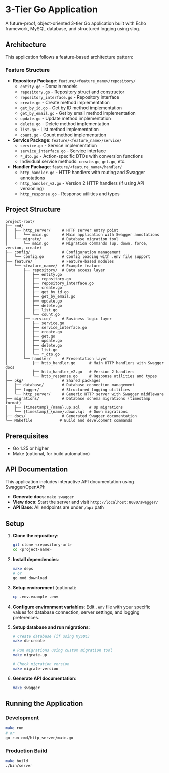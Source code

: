 # 3-Tier Go Application

A future-proof, object-oriented 3-tier Go application built with Echo framework, MySQL database, and structured logging using slog.

## Architecture

This application follows a feature-based architecture pattern:


### Feature Structure
- **Repository Package**: `feature/<feature_name>/repository/`
  - `entity.go` - Domain models
  - `repository.go` - Repository struct and constructor
  - `repository_interface.go` - Repository interface
  - `create.go` - Create method implementation
  - `get_by_id.go` - Get by ID method implementation
  - `get_by_email.go` - Get by email method implementation
  - `update.go` - Update method implementation
  - `delete.go` - Delete method implementation
  - `list.go` - List method implementation
  - `count.go` - Count method implementation
- **Service Package**: `feature/<feature_name>/service/`
  - `service.go` - Service implementation
  - `service_interface.go` - Service interface
  - `*_dto.go` - Action-specific DTOs with conversion functions
  - Individual service methods: `create.go`, `get.go`, etc.
- **Handler Package**: `feature/<feature_name>/handler/`
  - `http_handler.go` - HTTP handlers with routing and Swagger annotations
  - `http_handler_v2.go` - Version 2 HTTP handlers (if using API versioning)
  - `http_response.go` - Response utilities and types


## Project Structure

```
project-root/
├── cmd/
│   ├── http_server/     # HTTP server entry point
│   │   └── main.go      # Main application with Swagger annotations
│   └── migrate/         # Database migration tool
│       └── main.go      # Migration commands (up, down, force, version, create)
├── config/              # Configuration management
│   └── config.go        # Config loading with .env file support
├── feature/             # Feature-based modules
│   └── <feature_name>/  # Example feature
│       ├── repository/  # Data access layer
│       │   ├── entity.go
│       │   ├── repository.go
│       │   ├── repository_interface.go
│       │   ├── create.go
│       │   ├── get_by_id.go
│       │   ├── get_by_email.go
│       │   ├── update.go
│       │   ├── delete.go
│       │   ├── list.go
│       │   └── count.go
│       ├── service/     # Business logic layer
│       │   ├── service.go
│       │   ├── service_interface.go
│       │   ├── create.go
│       │   ├── get.go
│       │   ├── update.go
│       │   ├── delete.go
│       │   ├── list.go
│       │   └── *_dto.go
│       └── handler/     # Presentation layer
│           ├── http_handler.go      # Main HTTP handlers with Swagger docs
│           ├── http_handler_v2.go   # Version 2 handlers
│           └── http_response.go     # Response utilities and types
├── pkg/                 # Shared packages
│   ├── database/        # Database connection management
│   ├── logger/          # Structured logging utilities
│   └── http_server/     # Generic HTTP server with Swagger middleware
├── migrations/          # Database schema migrations (timestamp format)
│   ├── {timestamp}_{name}.up.sql    # Up migrations
│   └── {timestamp}_{name}.down.sql  # Down migrations
├── docs/                # Generated Swagger documentation
└── Makefile            # Build and development commands
```


## Prerequisites

- Go 1.25 or higher
- Make (optional, for build automation)

## API Documentation

This application includes interactive API documentation using Swagger/OpenAPI:

- **Generate docs**: `make swagger`
- **View docs**: Start the server and visit `http://localhost:8080/swagger/`
- **API Base**: All endpoints are under `/api` path

## Setup

1. **Clone the repository**:
   ```bash
   git clone <repository-url>
   cd <project-name>
   ```

2. **Install dependencies**:
   ```bash
   make deps
   # or
   go mod download
   ```

3. **Setup environment** (optional):
   ```bash
   cp .env.example .env
   ```

4. **Configure environment variables**: Edit `.env` file with your specific values for database connection, server settings, and logging preferences.

5. **Setup database and run migrations**:
   ```bash
   # Create database (if using MySQL)
   make db-create
   
   # Run migrations using custom migration tool
   make migrate-up
   
   # Check migration version
   make migrate-version
   ```

6. **Generate API documentation**:
   ```bash
   make swagger
   ```

## Running the Application

### Development
```bash
make run
# or
go run cmd/http_server/main.go
```

### Production Build
```bash
make build
./bin/server
```


